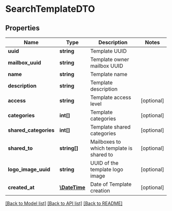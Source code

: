 # SearchTemplateDTO

## Properties
Name | Type | Description | Notes
------------ | ------------- | ------------- | -------------
**uuid** | **string** | Template UUID | 
**mailbox_uuid** | **string** | Template owner mailbox UUID | 
**name** | **string** | Template name | 
**description** | **string** | Template description | 
**access** | **string** | Template access level | [optional] 
**categories** | **int[]** | Template categories | [optional] 
**shared_categories** | **int[]** | Template shared categories | [optional] 
**shared_to** | **string[]** | Mailboxes to which template is shared to | [optional] 
**logo_image_uuid** | **string** | UUID of the template logo image | [optional] 
**created_at** | [**\DateTime**](\DateTime.md) | Date of Template creation | [optional] 

[[Back to Model list]](../../README.md#documentation-for-models) [[Back to API list]](../../README.md#documentation-for-api-endpoints) [[Back to README]](../../README.md)

